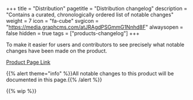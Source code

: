 +++
title = "Distribution"
pagetitle = "Distribution changelog"
description = "Contains a curated, chronologically ordered list of notable changes"
weight = 7
icon = "fa-cube"
svgicon = "https://media.graphcms.com/atJRAgdPSGmmG1Nnhd8F"
alwaysopen = false
hidden = true
tags = ["products-changelog"]
+++

To make it easier for users and contributors to see precisely what notable changes have been made on the product.

[Product Page Link](https://www.travelgatex.com/products/distribution)

{{% alert theme="info" %}}All notable changes to this product will be documented in this page.{{% /alert %}}

{{% wip %}}
